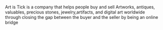 Art is Tick is a company that helps people buy and sell Artworks, antiques, valuables, precious stones, jewelry,artifacts, and digital art worldwide through closing the gap between the buyer and the seller by being an online bridge
